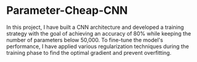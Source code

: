 # Parameter-Cheap-CNN
In this project, I have built a CNN architecture and developed a training strategy with the goal of achieving an accuracy of 80% while keeping the number of parameters below 50,000.
To fine-tune the model's performance, I have applied various regularization techniques during the training phase to find the optimal gradient and prevent overfitting.

